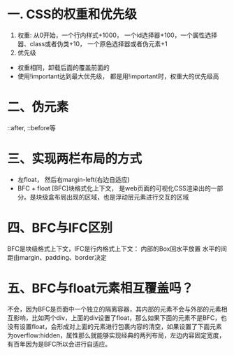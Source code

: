 # 一. CSS的权重和优先级
1. 权重: 从0开始，一个行内样式+1000， 一个id选择器+100，一个属性选择器、class或者伪类+10， 一个原色选择器或者伪元素+1
2. 优先级
+ 权重相同，卸载后面的覆盖前面的
+ 使用!important达到最大优先级， 都是用!important时，权重大的优先级高

# 二、伪元素
::after, ::before等

# 三、实现两栏布局的方式
+ 左float， 然后右margin-left(右边自适应)
+ BFC + float
  [BFC]块格式化上下文， 是web页面的可视化CSS渲染出的一部分。是块级盒布局出现的区域，也是浮动层元素进行交互的区域

# 四、BFC与IFC区别
BFC是块级格式上下文，IFC是行内格式上下文：
  内部的Box回水平放置
  水平的间距由margin、padding、border决定

# 五、BFC与float元素相互覆盖吗？
不会，因为BFC是页面中一个独立的隔离容器，其内部的元素不会与外部的元素相互影响，比如两个div，上面的div设置了float，那么如果下面的元素不是BFC，也没有设置float，会形成对上面的元素进行包裹内容的清空，如果设置了下面元素为overflow:hidden，属性那么就能够实现经典的两列布局，左边内容固定宽度，有百年因为是BFC所以会进行自适应。